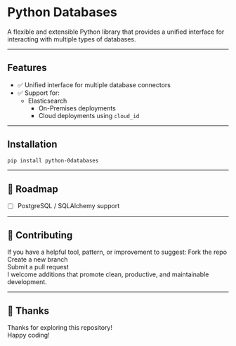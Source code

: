 # Python Databases
A flexible and extensible Python library that provides a unified interface for interacting with multiple types of databases.

---

## Features
- ✅ Unified interface for multiple database connectors
- ✅ Support for:
  - Elasticsearch
    - On-Premises deployments
    - Cloud deployments using `cloud_id`

---

## Installation
```bash
pip install python-0databases
```

---

## 📌 Roadmap

* [ ] PostgreSQL / SQLAlchemy support

---

## 🤝 Contributing
If you have a helpful tool, pattern, or improvement to suggest:
Fork the repo <br>
Create a new branch <br>
Submit a pull request <br>
I welcome additions that promote clean, productive, and maintainable development. <br>

---

## 🙏 Thanks
Thanks for exploring this repository! <br>
Happy coding! <br>
